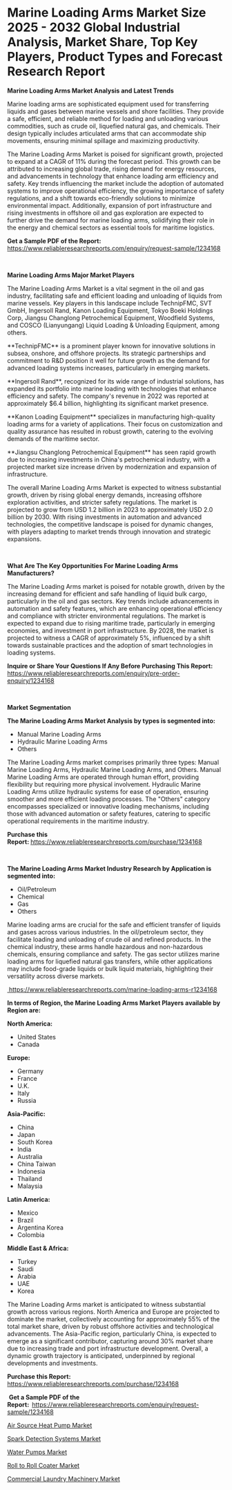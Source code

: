 <p><h1>Marine Loading Arms Market Size 2025 - 2032 Global Industrial Analysis, Market Share, Top Key Players, Product Types and Forecast Research Report</h1></p><p><strong>Marine Loading Arms Market Analysis and Latest Trends</strong></p>
<p><p>Marine loading arms are sophisticated equipment used for transferring liquids and gases between marine vessels and shore facilities. They provide a safe, efficient, and reliable method for loading and unloading various commodities, such as crude oil, liquefied natural gas, and chemicals. Their design typically includes articulated arms that can accommodate ship movements, ensuring minimal spillage and maximizing productivity.</p><p>The Marine Loading Arms Market is poised for significant growth, projected to expand at a CAGR of 11% during the forecast period. This growth can be attributed to increasing global trade, rising demand for energy resources, and advancements in technology that enhance loading arm efficiency and safety. Key trends influencing the market include the adoption of automated systems to improve operational efficiency, the growing importance of safety regulations, and a shift towards eco-friendly solutions to minimize environmental impact. Additionally, expansion of port infrastructure and rising investments in offshore oil and gas exploration are expected to further drive the demand for marine loading arms, solidifying their role in the energy and chemical sectors as essential tools for maritime logistics.</p></p>
<p><strong>Get a Sample PDF of the Report:&nbsp;</strong> <a href="https://www.reliableresearchreports.com/enquiry/request-sample/1234168?utm_campaign=36&utm_medium=2&utm_source=Github&utm_content=ia&utm_term=23022025&utm_id=marine-loading-arms">https://www.reliableresearchreports.com/enquiry/request-sample/1234168</a></p>
<p>&nbsp;</p>
<p><strong>Marine Loading Arms Major Market Players</strong></p>
<p><p>The Marine Loading Arms Market is a vital segment in the oil and gas industry, facilitating safe and efficient loading and unloading of liquids from marine vessels. Key players in this landscape include TechnipFMC, SVT GmbH, Ingersoll Rand, Kanon Loading Equipment, Tokyo Boeki Holdings Corp, Jiangsu Changlong Petrochemical Equipment, Woodfield Systems, and COSCO (Lianyungang) Liquid Loading & Unloading Equipment, among others.</p><p>**TechnipFMC** is a prominent player known for innovative solutions in subsea, onshore, and offshore projects. Its strategic partnerships and commitment to R&D position it well for future growth as the demand for advanced loading systems increases, particularly in emerging markets.</p><p>**Ingersoll Rand**, recognized for its wide range of industrial solutions, has expanded its portfolio into marine loading with technologies that enhance efficiency and safety. The company's revenue in 2022 was reported at approximately $6.4 billion, highlighting its significant market presence. </p><p>**Kanon Loading Equipment** specializes in manufacturing high-quality loading arms for a variety of applications. Their focus on customization and quality assurance has resulted in robust growth, catering to the evolving demands of the maritime sector.</p><p>**Jiangsu Changlong Petrochemical Equipment** has seen rapid growth due to increasing investments in China's petrochemical industry, with a projected market size increase driven by modernization and expansion of infrastructure.</p><p>The overall Marine Loading Arms Market is expected to witness substantial growth, driven by rising global energy demands, increasing offshore exploration activities, and stricter safety regulations. The market is projected to grow from USD 1.2 billion in 2023 to approximately USD 2.0 billion by 2030. With rising investments in automation and advanced technologies, the competitive landscape is poised for dynamic changes, with players adapting to market trends through innovation and strategic expansions.</p></p>
<p>&nbsp;</p>
<p><strong>What Are The Key Opportunities For Marine Loading Arms Manufacturers?</strong></p>
<p><p>The Marine Loading Arms market is poised for notable growth, driven by the increasing demand for efficient and safe handling of liquid bulk cargo, particularly in the oil and gas sectors. Key trends include advancements in automation and safety features, which are enhancing operational efficiency and compliance with stricter environmental regulations. The market is expected to expand due to rising maritime trade, particularly in emerging economies, and investment in port infrastructure. By 2028, the market is projected to witness a CAGR of approximately 5%, influenced by a shift towards sustainable practices and the adoption of smart technologies in loading systems.</p></p>
<p><strong>Inquire or Share Your Questions If Any Before Purchasing This Report:</strong> <a href="https://www.reliableresearchreports.com/enquiry/pre-order-enquiry/1234168?utm_campaign=36&utm_medium=2&utm_source=Github&utm_content=ia&utm_term=23022025&utm_id=marine-loading-arms">https://www.reliableresearchreports.com/enquiry/pre-order-enquiry/1234168</a></p>
<p>&nbsp;</p>
<p><strong>Market Segmentation</strong></p>
<p><strong>The Marine Loading Arms Market Analysis by types is segmented into:</strong></p>
<p><ul><li>Manual Marine Loading Arms</li><li>Hydraulic Marine Loading Arms</li><li>Others</li></ul></p>
<p><p>The Marine Loading Arms market comprises primarily three types: Manual Marine Loading Arms, Hydraulic Marine Loading Arms, and Others. Manual Marine Loading Arms are operated through human effort, providing flexibility but requiring more physical involvement. Hydraulic Marine Loading Arms utilize hydraulic systems for ease of operation, ensuring smoother and more efficient loading processes. The "Others" category encompasses specialized or innovative loading mechanisms, including those with advanced automation or safety features, catering to specific operational requirements in the maritime industry.</p></p>
<p><strong>Purchase this Report:&nbsp;</strong><a href="https://www.reliableresearchreports.com/purchase/1234168?utm_campaign=36&utm_medium=2&utm_source=Github&utm_content=ia&utm_term=23022025&utm_id=marine-loading-arms">https://www.reliableresearchreports.com/purchase/1234168</a></p>
<p>&nbsp;</p>
<p><strong>The Marine Loading Arms Market Industry Research by Application is segmented into:</strong></p>
<p><ul><li>Oil/Petroleum</li><li>Chemical</li><li>Gas</li><li>Others</li></ul></p>
<p><p>Marine loading arms are crucial for the safe and efficient transfer of liquids and gases across various industries. In the oil/petroleum sector, they facilitate loading and unloading of crude oil and refined products. In the chemical industry, these arms handle hazardous and non-hazardous chemicals, ensuring compliance and safety. The gas sector utilizes marine loading arms for liquefied natural gas transfers, while other applications may include food-grade liquids or bulk liquid materials, highlighting their versatility across diverse markets.</p></p>
<p><a href="https://www.reliableresearchreports.com/marine-loading-arms-r1234168?utm_campaign=36&utm_medium=2&utm_source=Github&utm_content=ia&utm_term=23022025&utm_id=marine-loading-arms">&nbsp;https://www.reliableresearchreports.com/marine-loading-arms-r1234168</a></p>
<p><strong>In terms of Region, the Marine Loading Arms Market Players available by Region are:</strong></p>
<p>
    <p> <strong> North America: </strong>
        <ul>
            <li>United States</li>
            <li>Canada</li>
        </ul>
        </p> 
    <p> <strong> Europe: </strong>
        <ul>
            <li>Germany</li>
            <li>France</li>
            <li>U.K.</li>
            <li>Italy</li>
            <li>Russia</li>
        </ul>
        </p> 
    <p> <strong> Asia-Pacific: </strong>
        <ul>
            <li>China</li>
            <li>Japan</li>
            <li>South Korea</li>
            <li>India</li>
            <li>Australia</li>
            <li>China Taiwan</li>
            <li>Indonesia</li>
            <li>Thailand</li>
            <li>Malaysia</li>
        </ul>
        </p> 
    <p> <strong> Latin America: </strong>
        <ul>
            <li>Mexico</li>
            <li>Brazil</li>
            <li>Argentina Korea</li>
            <li>Colombia</li>
        </ul>
        </p> 
    <p> <strong> Middle East & Africa: </strong>
        <ul>
            <li>Turkey</li>
            <li>Saudi</li>
            <li>Arabia</li>
            <li>UAE</li>
            <li>Korea</li>
        </ul>
    </p>
    </p>
<p><p>The Marine Loading Arms market is anticipated to witness substantial growth across various regions. North America and Europe are projected to dominate the market, collectively accounting for approximately 55% of the total market share, driven by robust offshore activities and technological advancements. The Asia-Pacific region, particularly China, is expected to emerge as a significant contributor, capturing around 30% market share due to increasing trade and port infrastructure development. Overall, a dynamic growth trajectory is anticipated, underpinned by regional developments and investments.</p></p>
<p><strong>Purchase this Report: </strong><a href="https://www.reliableresearchreports.com/purchase/1234168?utm_campaign=36&utm_medium=2&utm_source=Github&utm_content=ia&utm_term=23022025&utm_id=marine-loading-arms">https://www.reliableresearchreports.com/purchase/1234168</a></p>
<p>&nbsp;<strong>Get a Sample PDF of the Report:&nbsp;&nbsp;</strong><a href="https://www.reliableresearchreports.com/enquiry/request-sample/1234168?utm_campaign=36&utm_medium=2&utm_source=Github&utm_content=ia&utm_term=23022025&utm_id=marine-loading-arms">https://www.reliableresearchreports.com/enquiry/request-sample/1234168</a></p>
<p><strong></strong></p>
<p><p><a href="https://github.com/moazugavate/Market-Research-Report-List-1/blob/main/air-source-heat-pump-market.md?utm_campaign=36&utm_medium=2&utm_source=Github&utm_content=ia&utm_term=23022025&utm_id=marine-loading-arms">Air Source Heat Pump Market</a></p><p><a href="https://github.com/pidlisseas/Market-Research-Report-List-1/blob/main/spark-detection-systems-market.md?utm_campaign=36&utm_medium=2&utm_source=Github&utm_content=ia&utm_term=23022025&utm_id=marine-loading-arms">Spark Detection Systems Market</a></p><p><a href="https://github.com/gyenesephacy/Market-Research-Report-List-1/blob/main/water-pumps-market.md?utm_campaign=36&utm_medium=2&utm_source=Github&utm_content=ia&utm_term=23022025&utm_id=marine-loading-arms">Water Pumps Market</a></p><p><a href="https://github.com/kaddahblejc/Market-Research-Report-List-1/blob/main/roll-to-roll-coater-market.md?utm_campaign=36&utm_medium=2&utm_source=Github&utm_content=ia&utm_term=23022025&utm_id=marine-loading-arms">Roll to Roll Coater Market</a></p><p><a href="https://github.com/chkrselia/Market-Research-Report-List-1/blob/main/commercial-laundry-machinery-market.md?utm_campaign=36&utm_medium=2&utm_source=Github&utm_content=ia&utm_term=23022025&utm_id=marine-loading-arms">Commercial Laundry Machinery Market</a></p></p>